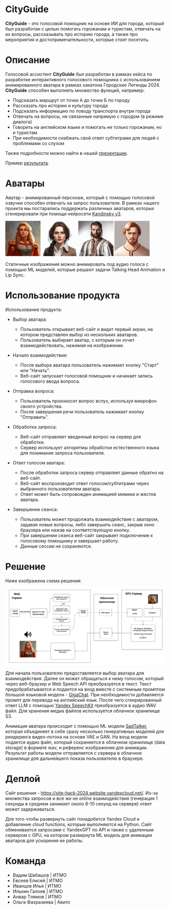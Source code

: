 # CityGuide

**CityGuide** - это голосовой помощник на основе ИИ для города, который был разработан с целью помогать горожанам и туристам, отвечать на их вопросы, рассказывать про историю города, а также про мероприятия и достопримечательности, которые стоит посетить.

# Описание

Голосовой ассистент **CityGuide** был разработан в рамках кейса по разработке интерактивного голосового помощника с использованием анимированного аватара в рамках хакатона Городские Легенды 2024. **CityGuide** способен выполнять множество функций, например:

*  Подсказать маршрут от точки А до точки Б по городу
*  Рассказать про историю и культуру города
*  Подсказать информацию по поводу транспорта внутри города
*  Отвечать на вопросы, не связанные напрямую с городом (в режиме диалога)
*  Говорить на английском языке и помогать не только горожанам, но и туристам
*  При необходимости снабжать свой ответ субтитрами для людей с проблемами со слухом


Также подробности можно найти в нашей [презентации](presentation.pdf).

Пример [результата](https://drive.google.com/file/d/1BTqY3Tc9OZEplMusiilhykBEDd11Cvab/view?usp=sharing).

# Аватары

Аватар - анимированный персонаж, который с помощью голосовой озвучки способен отвечать на запрос пользователя. В рамках нашего проекта мы постарались поддержать различных аватаров, которых сгенерировали при помощи нейросети [Kandinsky v3](https://github.com/ai-forever/Kandinsky-3). 


<p float="left">
	<img src="avatars/0.png" width=22% height=22%>
	<img src="avatars/1.png" width=22% height=22%>
	<img src="avatars/2.png" width=22% height=22%>
	<img src="avatars/3.png" width=22% height=22%>
</p>


Статичные изображения можно анимировать под аудио голоса с помощью ML моделей, которые решают задачи Talking Head Animation и Lip Sync.

# Использование продукта

Использование продукта:

* Выбор аватара:

  * Пользователь открывает веб-сайт и видит первый экран, на котором представлен выбор из нескольких аватаров.
  * Пользователь выбирает аватар, с которым он хочет взаимодействовать, нажимая на изображение.

* Начало взаимодействия:
  * После выбора аватара пользователь нажимает кнопку "Старт" или "Начать".
  * Веб-сайт запускает голосовой помощник и начинает запись голосового ввода вопроса.
* Отправка вопроса:
    * Пользователь произносит вопрос вслух, используя микрофон своего устройства.
    * После завершения речи пользователь нажимает кнопку "Отправить".
* Обработка запроса:
    * Веб-сайт отправляет введенный вопрос на сервер для обработки.
    * Сервер использует алгоритмы обработки естественного языка для понимания запроса пользователя.
* Ответ голосом аватара:
  * После обработки запроса сервер отправляет данные обратно на веб-сайт.
  * Веб-сайт воспроизводит ответ голосом/субтитрами через выбранного пользователем аватара.
  * Ответ может быть сопровожден анимацией мимики и жестов аватара.

* Завершение сеанса:
  * Пользователь может продолжать взаимодействие с аватаром, задавая новые вопросы, либо завершить сеанс, закрыв окно браузера или нажав на соответствующую кнопку.
  * При завершении сеанса веб-сайт закрывает подключение к голосовому помощнику и завершает работу.
  * Данные сессии не сохраняются.


# Решение

Ниже изображена схема решения:

![схема](scheme.jpg)

Для начала пользователю предоставляется выбор аватара для взаимодействия. Далее он может обращаться к нему голосом, который через веб-браузер и Web Speech API преобразуется в текст. Текст предобрабатывается и подается на вход вместе с системным промптом большой языковой модели - [GigaChat](https://developers.sber.ru/gigachat/login). При необходимости добавляется промпт для перевода на английский язык. После чего сгенрированный ответ LLM с помощью [Yandex SpeechKit](https://cloud.yandex.com/en/services/speechkit) преобразуется в аудио WAV файл. Для хранения медиа файлов используется облачное хранилище S3.



Анимация аватара происходит с помощью ML модели [SadTalker](https://github.com/OpenTalker/SadTalker), которая объединяет в себе сразу несколько генеративных моделей для рендеринга видео-потока на основе VAE и GAN. На вход модели подается аудио файл, который сохраняется в облачном хранилище (data storage) в формате wav, и референс изображения для анимации. Результат работы модели отправляется с сервера в облачное хранилище для дальнейшего показа пользователю в браузере.

# Деплой 

Сайт решения - https://site-hack-2024.website.yandexcloud.net/. Из-за множества запросов и все же не online взаимодействия (генерация 1 секунды в среднем занимает около 8-10 секунд на сервере) ответ может задерживаться. 

Для того чтобы развернуть сайт понадобится Yandex Cloud и добавление cloud functions, которые выполняются на Python. Сайт обменивается запросами с YandexGPT по API и также с удаленным сервером с GPU, на котором развернута ML модель для анимации аватаров для ускорения ее работы.


# Команда

* Вадим Шабашов | ИТМО
* Евсеев Елисей | ИТМО
* Иванцов Илья | ИТМО
* Илькин Галоев | ИТМО
* Анвар Тлямов | ИТМО
* Ольга Фахразиева | Авито

